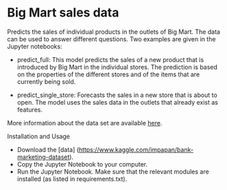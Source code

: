 # Big Mart sales data
Predicts the sales of individual products in the outlets of Big Mart. The data can be used to answer different questions. Two examples are given in the Jupyter notebooks:

- predict_full: This model predicts the sales of a new product that is introduced by Big Mart in the individual stores. The prediction is based on the properties of the different stores and of the items that are currently being sold.

- predict_single_store: Forecasts the sales in a new store that is about to open. The model uses the sales data in the outlets that already exist as features.


More information about the data set are available [here](https://www.kaggle.com/arashnic/big-mart-sale-forecast).



Installation and Usage
- Download the [data] (https://www.kaggle.com/impapan/bank-marketing-dataset).
- Copy the Jupyter Notebook to your computer.
- Run the Jupyter Notebook. Make sure that the relevant modules are installed (as listed in requirements.txt).
